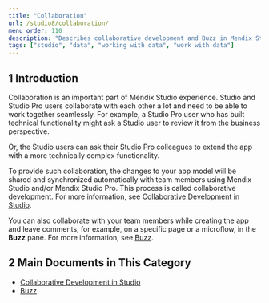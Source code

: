 ```yaml
---
title: "Collaboration"
url: /studio8/collaboration/
menu_order: 110
description: "Describes collaborative development and Buzz in Mendix Studio."
tags: ["studio", "data", "working with data", "work with data"]
---
```


## 1 Introduction 

Collaboration is an important part of Mendix Studio experience. Studio and Studio Pro users collaborate with each other a lot and need to be able to work together seamlessly. For example, a Studio Pro user who has built technical functionality might ask a Studio user to review it from the business perspective.

Or, the Studio users can ask their Studio Pro colleagues to extend the app with a more technically complex functionality. 

To provide such collaboration, the changes to your app model will be shared and synchronized automatically with team members using Mendix Studio and/or Mendix Studio Pro. This process is called collaborative development. For more information, see [Collaborative Development in Studio](/studio8/collaborative-development/).

You can also collaborate with your team members while creating the app and leave comments, for example, on a specific page or a microflow, in the **Buzz** pane. For more information, see [Buzz](/studio8/collaboration-buzz/).  

## 2 Main Documents in This Category

* [Collaborative Development in Studio](/studio8/collaborative-development/)
* [Buzz](/studio8/collaboration-buzz/)